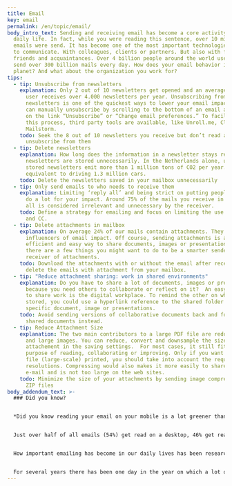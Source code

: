 ```yaml
---
title: Email
key: email
permalink: /en/topic/email/
body_intro_text: Sending and receiving email has become a core activity in our
  daily life. In fact, while you were reading this sentence, over 10 million
  emails were send. It has become one of the most important technologies we use
  to communicate. With colleagues, clients or partners. But also with family,
  friends and acquaintances. Over 4 billion people around the world use email to
  send over 300 billion mails every day. How does your email behavior impact the
  planet? And what about the organization you work for?
tips:
  - tip: Unsubscribe from newsletters
    explanation: Only 2 out of 10 newsletters get opened and an average internet
      user receives over 4.000 newsletters per year. Unsubscribing from
      newsletters is one of the quickest ways to lower your email impact. You
      can manually unsubscribe by scrolling to the bottom of an email and click
      on the link “Unsubscribe” or “Change email preferences.” To facilitate
      this process, third party tools are available, like Unroll.me, Cleanfox or
      Mailstorm.
    todo: Seek the 8 out of 10 newsletters you receive but don’t read and
      unsubscribe from them
  - tip: Delete newsletters
    explanation: How long does the information in a newsletter stays relevant? Most
      newsletters are stored unnecessarily. In the Netherlands alone, unopened,
      stored newsletters emit more than 1 million tons of CO2 per year. This is
      equivalent to driving 1.3 million cars.
    todo: Delete the newsletters saved in your mailbox unnecessarily
  - tip: Only send emails to who needs to receive them
    explanation: Limiting ‘reply all’ and being strict on putting people in CC can
      do a lot for your impact. Around 75% of the mails you receive in CC/reply
      all is considered irrelevant and unnecessary by the receiver.
    todo: Define a strategy for emailing and focus on limiting the use of reply all
      and CC.
  - tip: Delete attachments in mailbox
    explanation: On average 24% of our mails contain attachments. They are the real
      influencers of email impact. Off course, sending attachments is an
      efficient and easy way to share documents, images or presentations. But
      there are a few things you might want to do to be a smarter sender and
      receiver of attachments.
    todo: Download the attachments with or without the email after receipt and
      delete the emails with attachment from your mailbox.
  - tip: "Reduce attachment sharing: work in shared environments"
    explanation: Do you have to share a lot of documents, images or presentations
      because you need others to collaborate or reflect on it?  An easy way, is
      to share work is the digital workplace. To remind the other on where it is
      stored, you could use a hyperlink reference to the shared folder or
      specific document, image or presentations.
    todo: Avoid sending versions of collaborative documents back and forth. Work in
      shared documents instead.
  - tip: Reduce Attachment Size
    explanation: The two main contributors to a large PDF file are redundant texts
      and large images. You can reduce, convert and down­sample the size of your
      attachement in the saving settings.  For most cases, it still fits the
      purpose of reading, collaborating or improving. Only if you want to have a
      file (large-scale) printed, you should take into account the required
      resolutions. Compressing would also makes it more easily to share via
      e-mail and is not too large on the web sites.
    todo: Minimize the size of your attachments by sending image compressed PDFs or
      ZIP files
body_addendum_text: >-
  ### Did you know?


  *Did you know reading your email on your mobile is a lot greener than reading your email on a desktop?*


  Just over half of all emails (54%) get read on a desktop, 46% get read on a mobile device. This can be a laptop, a tablet or a phone. In fact, using your phone to read email is, by far, the greenest way because it uses a lot less electricity to complete the task. 


  How important emailing has become in our daily lives has been researched frequently. Those of us with an office job spend on average over 2.5 hours each day checking, reading, writing emails. Having a good strategy for emailing not only leads to less impact on the planet but also has many health benefits. 


  For several years there has been one day in the year on which a lot of more emails were send than on any other day. We know this day as Black Friday.
---
```

